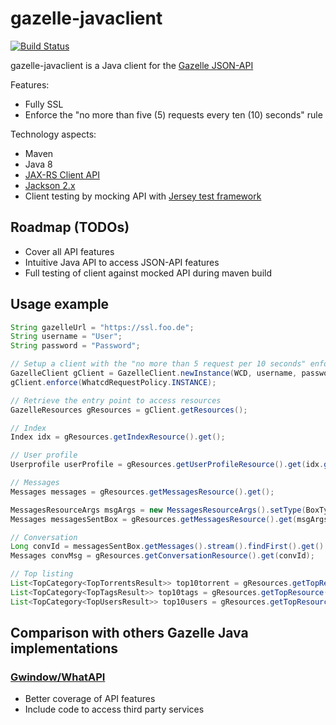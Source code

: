 # gazelle-javaclient

[![Build Status](https://snap-ci.com/k942/gazelle-javaclient/branch/master/build_image)](https://snap-ci.com/k942/gazelle-javaclient/branch/master)

gazelle-javaclient is a Java client for the [Gazelle JSON-API](https://github.com/WhatCD/Gazelle/wiki/JSON-API-Documentation)

Features:
- Fully SSL 
- Enforce the "no more than five (5) requests every ten (10) seconds" rule

Technology aspects:
- Maven
- Java 8
- [JAX-RS Client API](https://jersey.java.net/documentation/2.17/client.html)
- [Jackson 2.x](https://jersey.java.net/documentation/2.17/media.html)
- Client testing by mocking API with [Jersey test framework](https://jersey.java.net/documentation/2.17/test-framework.html)

## Roadmap (TODOs)
- Cover all API features
- Intuitive Java API to access JSON-API features
- Full testing of client against mocked API during maven build

## Usage example
```Java
String gazelleUrl = "https://ssl.foo.de";
String username = "User";
String password = "Password";

// Setup a client with the "no more than 5 request per 10 seconds" enforced
GazelleClient gClient = GazelleClient.newInstance(WCD, username, password);
gClient.enforce(WhatcdRequestPolicy.INSTANCE);

// Retrieve the entry point to access resources
GazelleResources gResources = gClient.getResources();

// Index
Index idx = gResources.getIndexResource().get();

// User profile
Userprofile userProfile = gResources.getUserProfileResource().get(idx.getId());

// Messages
Messages messages = gResources.getMessagesResource().get();

MessagesResourceArgs msgArgs = new MessagesResourceArgs().setType(BoxType.SENTBOX).setSort(SortType.UNREAD_FIRST);
Messages messagesSentBox = gResources.getMessagesResource().get(msgArgs);

// Conversation
Long convId = messagesSentBox.getMessages().stream().findFirst().get().getConvId();
Messages convMsg = gResources.getConversationResource().get(convId);

// Top listing
List<TopCategory<TopTorrentsResult>> top10torrent = gResources.getTopResource().getTorrents(10);
List<TopCategory<TopTagsResult>> top10tags = gResources.getTopResource().getTags(10);
List<TopCategory<TopUsersResult>> top10users = gResources.getTopResource().getUsers(10);
```

## Comparison with others Gazelle Java implementations

### [Gwindow/WhatAPI](https://github.com/Gwindow/WhatAPI)
- Better coverage of API features
- Include code to access third party services

